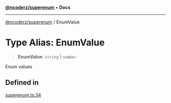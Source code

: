 [**@ncoderz/superenum**](../README.md) • **Docs**

***

[@ncoderz/superenum](../globals.md) / EnumValue

# Type Alias: EnumValue

> **EnumValue**: `string` \| `number`

Enum values

## Defined in

[superenum.ts:34](https://github.com/ncoderz/superenum/blob/45b5b9f31900d20b7c93c62dca1346247d779e81/src/superenum.ts#L34)
